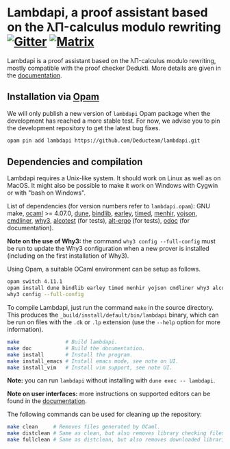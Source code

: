 Lambdapi, a proof assistant based on the λΠ-calculus modulo rewriting [![Gitter][gitter-badge]][gitter-link] [![Matrix][matrix-badge]][matrix-link]
=====================================================================

Lambdapi is a proof assistant based on the λΠ-calculus modulo rewriting,
mostly compatible with the proof checker Dedukti. More details are given
in the [documentation](https://lambdapi.readthedocs.io).

Installation via [Opam](http://opam.ocaml.org/)
---------------------

We will only publish a new version of `lambdapi` Opam package when the
development has reached a more stable test. For now, we advise you to
pin the development repository to get the latest bug fixes.

```bash
opam pin add lambdapi https://github.com/Deducteam/lambdapi.git
```
Dependencies and compilation
----------------------------

Lambdapi requires a Unix-like system. It should work on Linux as well as on
MacOS. It might also be possible to make it work on Windows with Cygwin or
with "bash on Windows".

List of dependencies (for version numbers refer to `lambdapi.opam`):
GNU make,
[ocaml](https://ocaml.org/) >= 4.07.0,
[dune](https://dune.build/),
[bindlib](https://github.com/rlepigre/ocaml-bindlib),
[earley](https://github.com/rlepigre/ocaml-earley),
[timed](https://github.com/rlepigre/ocaml-timed),
[menhir](http://gallium.inria.fr/~fpottier/menhir/),
[yojson](https://github.com/ocaml-community/yojson),
[cmdliner](https://erratique.ch/logiciel/cmdliner),
[why3](http://why3.lri.fr/),
[alcotest](https://github.com/mirage/alcotest) (for tests),
[alt-ergo](https://alt-ergo.ocamlpro.com/) (for tests),
[odoc](https://github.com/ocaml/odoc) (for documentation).

**Note on the use of Why3:** the command `why3 config --full-config`
must be run to update the Why3 configuration when a new prover is
installed (including on the first installation of Why3).

Using Opam, a suitable OCaml environment can be setup as follows.
```bash
opam switch 4.11.1
opam install dune bindlib earley timed menhir yojson cmdliner why3 alcotest alt-ergo odoc
why3 config --full-config
```

To compile Lambdapi, just run the command `make` in the source directory.
This produces the `_build/install/default/bin/lambdapi` binary, which can
be run on files with the `.dk` or `.lp` extension (use the `--help` option
for more information).

```bash
make               # Build lambdapi.
make doc           # Build the documentation.
make install       # Install the program.
make install_emacs # Install emacs mode, see note on UI.
make install_vim   # Install vim support, see note UI.
```

**Note:** you can run `lambdapi` without installing with `dune exec -- lambdapi`.

**Note on user interfaces:** more instructions on supported editors can be found
in the [documentation](https://lambdapi.readthedocs.io/en/latest/ui/ui.html).

The following commands can be used for cleaning up the repository:
```bash
make clean     # Removes files generated by OCaml.
make distclean # Same as clean, but also removes library checking files.
make fullclean # Same as distclean, but also removes downloaded libraries.
```

[gitter-badge]: https://badges.gitter.im/Deducteam/lambdapi.svg
[gitter-link]: https://gitter.im/Deducteam/lambdapi
[matrix-badge]: http://strk.kbt.io/tmp/matrix_badge.svg
[matrix-link]: https://riot.im/app/#/room/#lambdapi:matrix.org
